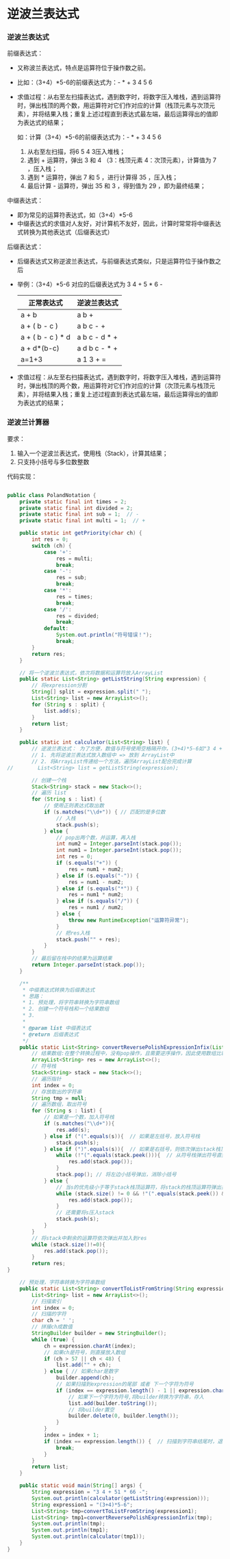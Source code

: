 # 逆波兰表达式

### 逆波兰表达式

前缀表达式：
- 又称波兰表达式，特点是运算符位于操作数之前。

- 比如：（3+4）*5-6的前缀表达式为：- * + 3 4 5 6

- 求值过程：从右至左扫描表达式，遇到数字时，将数字压入堆栈，遇到运算符时，弹出栈顶的两个数，用运算符对它们作对应的计算（栈顶元素与次顶元素），并将结果入栈；重复上述过程直到表达式最左端，最后运算得出的值即为表达式的结果；

  如：计算（3+4）*5-6的前缀表达式为：- * + 3 4 5 6

  1. 从右至左扫描，将6 5 4 3压入堆栈；
  2. 遇到 + 运算符，弹出 3 和 4 （3：栈顶元素 4：次顶元素），计算值为 7 ，压入栈；
  3. 遇到 * 运算符，弹出 7 和 5 ，进行计算得 35 ，压入栈；
  4. 最后计算 - 运算符，弹出 35 和 3 ，得到值为 29 ，即为最终结果；

中缀表达式：

- 即为常见的运算符表达式，如（3+4）*5-6
- 中缀表达式的求值对人友好，对计算机不友好，因此，计算时常常将中缀表达式转换为其他表达式（后缀表达式）

后缀表达式：

- 后缀表达式又称逆波兰表达式，与前缀表达式类似，只是运算符位于操作数之后

- 举例：（3+4）*5-6 对应的后缀表达式为 3 4 + 5 * 6 -

  | 正常表达式        | 逆波兰表达式  |
  | ----------------- | ------------- |
  | a + b             | a b +         |
  | a + ( b - c )     | a b c - +     |
  | a + ( b - c ) * d | a b c - d * + |
  | a + d*(b-c)       | a d b c - * + |
  | a=1+3             | a 1 3 + =     |

- 求值过程：从左至右扫描表达式，遇到数字时，将数字压入堆栈，遇到运算符时，弹出栈顶的两个数，用运算符对它们作对应的计算（次顶元素与栈顶元素），并将结果入栈；重复上述过程直到表达式最左端，最后运算得出的值即为表达式的结果；

### 逆波兰计算器

要求：

1. 输入一个逆波兰表达式，使用栈（Stack），计算其结果；
2. 只支持小括号与多位数整数

代码实现：

```java

public class PolandNotation {
    private static final int times = 2;
    private static final int divided = 2;
    private static final int sub = 1;  // -
    private static final int multi = 1;  // +

    public static int getPriority(char ch) {
        int res = 0;
        switch (ch) {
            case '+':
                res = multi;
                break;
            case '-':
                res = sub;
                break;
            case '*':
                res = times;
                break;
            case '/':
                res = divided;
                break;
            default:
                System.out.println("符号错误！");
                break;
        }
        return res;
    }

    // 将一个逆波兰表达式，依次将数据和运算符放入ArrayList
    public static List<String> getListString(String expression) {
        // 将expression分割
        String[] split = expression.split(" ");
        List<String> list = new ArrayList<>();
        for (String s : split) {
            list.add(s);
        }
        return list;
    }

    public static int calculator(List<String> list) {
        // 逆波兰表达式： 为了方便，数值与符号使用空格隔开你，(3+4)*5-6如"3 4 + 5 * 6 -"
        // 1. 先将逆波兰表达式放入数组中 => 放到 ArrayList中
        // 2. 将ArrayList传递给一个方法，遍历ArrayList配合完成计算
//        List<String> list = getListString(expression);

        // 创建一个栈
        Stack<String> stack = new Stack<>();
        // 遍历 list
        for (String s : list) {
            // 使用正则表达式取出数
            if (s.matches("\\d+")) { // 匹配的是多位数
                // 入栈
                stack.push(s);
            } else {
                // pop出两个数，并运算，再入栈
                int num2 = Integer.parseInt(stack.pop());
                int num1 = Integer.parseInt(stack.pop());
                int res = 0;
                if (s.equals("+")) {
                    res = num1 + num2;
                } else if (s.equals("-")) {
                    res = num1 - num2;
                } else if (s.equals("*")) {
                    res = num1 * num2;
                } else if (s.equals("/")) {
                    res = num1 / num2;
                } else {
                    throw new RuntimeException("运算符异常");
                }
                // 把res入栈
                stack.push("" + res);
            }
        }
        // 最后留在栈中的结果为运算结果
        return Integer.parseInt(stack.pop());
    }

    /**
     * 中缀表达式转换为后缀表达式
     * 思路：
     * 1. 预处理，将字符串转换为字符串数组
     * 2. 创建一个符号栈和一个结果数组
     * 3.
     *
     * @param list 中缀表达式
     * @return 后缀表达式
     */
    public static List<String> convertReversePolishExpressionInfix(List<String> list) {
        // 结果数组:在整个转换过程中，没有pop操作，且需要逆序操作，因此使用数组比较方便
        ArrayList<String> res = new ArrayList<>();
        // 符号栈
        Stack<String> stack = new Stack<>();
        // 遍历指针
        int index = 0;
        // 存放取出的字符串
        String tmp = null;
        // 遍历数组，取出符号
        for (String s : list) {
            // 如果是一个数，加入符号栈
            if (s.matches("\\d+")){
                res.add(s);
            } else if ("(".equals(s)){  // 如果是左括号，放入符号栈
                stack.push(s);
            } else if (")".equals(s)){  // 如果是右括号，则依次弹出stack栈顶的运算符，直到遇到左括号为止，此时去掉这对括号
                while (!"(".equals(stack.peek())){  // 从符号栈弹出符号直到遇到左括号
                    res.add(stack.pop());
                }
                stack.pop(); // 将左边小括号弹出，消除小括号
            } else {
                // 当s的优先级小于等于stack栈顶运算符，将stack的栈顶运算符弹出并加入到s2中，再次与stack栈顶元素比较
                while (stack.size() != 0 && !"(".equals(stack.peek()) && getPriority(stack.peek().charAt(0))> getPriority(s.charAt(0))){
                    res.add(stack.pop());
                }
                // 还需要将s压入stack
                stack.push(s);
            }
        }
        // 将stack中剩余的运算符依次弹出并加入到res
        while (stack.size()!=0){
            res.add(stack.pop());
        }
        return res;
}

    // 预处理，字符串转换为字符串数组
    public static List<String> convertToListFromString(String expression) {
        List<String> list = new ArrayList<>();
        // 扫描索引
        int index = 0;
        // 扫描的字符
        char ch = ' ';
        // 拼接ch成数值
        StringBuilder builder = new StringBuilder();
        while (true) {
            ch = expression.charAt(index);
            // 如果ch是符号，则直接放入数组
            if (ch > 57 || ch < 48) {
                list.add("" + ch);
            } else { // 如果char是数字
                builder.append(ch);
                // 如果扫描到expression的尾部 或者 下一个字符为符号
                if (index == expression.length() - 1 || expression.charAt(index + 1) > 57 || expression.charAt(index + 1) < 48) {
                    // 如果下一个字符为符号,将builder转换为字符串，存入
                    list.add(builder.toString());
                    // 将builder置空
                    builder.delete(0, builder.length());
                }
            }
            index = index + 1;
            if (index == expression.length()) {  // 扫描到字符串结尾时，退出循环
                break;
            }
        }
        return list;
    }

    public static void main(String[] args) {
        String expression = "3 4 + 51 * 66 -";
        System.out.println(calculator(getListString(expression)));
        String expression1 = "(3+4)*5-6";
        List<String> tmp=convertToListFromString(expression1);
        List<String> tmp1=convertReversePolishExpressionInfix(tmp);
        System.out.println(tmp);
        System.out.println(tmp1);
        System.out.println(calculator(tmp1));
    }
}

```
